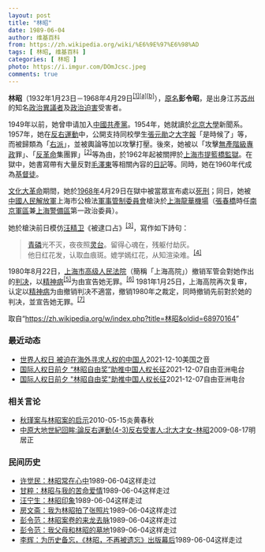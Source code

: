 ```yaml
---
layout: post
title: "林昭"
date: 1989-06-04
author: 维基百科
from: https://zh.wikipedia.org/wiki/%E6%9E%97%E6%98%AD
tags: [ 林昭, 维基百科 ]
categories: [ 林昭 ]
photo: https://i.imgur.com/DOmJcsc.jpeg
comments: true
---
```

<div class="mw-parser-output">
<p><b>林昭</b>（1932年1月23日－1968年4月29日<sup id="cite_ref-1" class="reference"><a href="#cite_note-1">[1]</a></sup><sup id="cite_ref-2" class="reference"><a href="#cite_note-2">[a]</a></sup><sup id="cite_ref-3" class="reference"><a href="#cite_note-3">[b]</a></sup>），<a href="/wiki/%E6%9C%AC%E5%90%8D" title="本名">原名</a><b>彭令昭</b>，是出身江苏<a href="/wiki/%E8%8B%8F%E5%B7%9E%E5%B8%82" title="苏州市">苏州</a>的知名<a href="/wiki/%E6%8C%81%E4%B8%8D%E5%90%8C%E6%94%BF%E8%A7%81%E8%80%85" title="持不同政见者">政治異議者</a>及<a href="/wiki/%E6%94%BF%E6%B2%BB%E8%BF%AB%E5%AE%B3" title="政治迫害">政治迫害</a>受害者。
</p><p>1949年以前，她曾申请加入<a href="/wiki/%E4%B8%AD%E5%9B%BD%E5%85%B1%E4%BA%A7%E5%85%9A" title="中国共产党">中國共產黨</a>。1954年，她就讀於<a href="/wiki/%E5%8C%97%E4%BA%AC%E5%A4%A7%E5%AD%A6" title="北京大学">北京大學</a>新聞系。1957年，她在<a href="/wiki/%E5%8F%8D%E5%8F%B3%E8%BF%90%E5%8A%A8" title="反右运动">反右運動</a>中，公開支持同校學生<a href="/wiki/%E5%BC%A0%E5%85%83%E5%8B%8B_(%E6%9B%B2%E9%98%9C%E5%B8%88%E8%8C%83%E5%A4%A7%E5%AD%A6)" class="mw-redirect" title="张元勋 (曲阜师范大学)">張元勛</a>之<a href="/wiki/%E5%A4%A7%E5%AD%97%E5%A0%B1" class="mw-redirect" title="大字報">大字報</a>「是時候了」等，而被歸類為「<a href="/wiki/%E5%8F%B3%E6%B4%BE" title="右派">右派</a>」，並被輿論等加以攻擊打壓。後來，她被以「攻擊<a href="/wiki/%E6%97%A0%E4%BA%A7%E9%98%B6%E7%BA%A7%E4%B8%93%E6%94%BF" title="无产阶级专政">無產階級專政</a>罪」、「<a href="/wiki/%E5%8F%8D%E9%9D%A9%E5%91%BD" title="反革命">反革命</a>集團罪」<sup id="cite_ref-4" class="reference"><a href="#cite_note-4">[2]</a></sup>等為由，於1962年起被關押於<a href="/wiki/%E4%B8%8A%E6%B5%B7%E5%B8%82%E6%8F%90%E7%AF%AE%E6%A1%A5%E7%9B%91%E7%8B%B1" title="上海市提篮桥监狱">上海市提籃橋監獄</a>。在獄中，她書寫帶有大量反對<a href="/wiki/%E6%AF%9B%E6%B3%BD%E4%B8%9C" title="毛泽东">毛澤東</a>等相關內容的<a href="/wiki/%E6%97%A5%E8%AE%B0" title="日记">日記</a>等。同時，她在1960年代成為<a href="/wiki/%E5%9F%BA%E7%9D%A3%E5%BE%92" title="基督徒">基督徒</a>。
</p><p><a href="/wiki/%E6%96%87%E5%8C%96%E5%A4%A7%E9%9D%A9%E5%91%BD" title="文化大革命">文化大革命</a>期間，她於<a href="/wiki/1968%E5%B9%B4%E4%B8%AD%E5%9B%BD%E5%A4%A7%E9%99%86" title="1968年中国大陆">1968年</a>4月29日在獄中被當眾宣布處以<a href="/wiki/%E6%AD%BB%E5%88%91" title="死刑">死刑</a>；同日，她被<a href="/wiki/%E4%B8%AD%E5%9B%BD%E4%BA%BA%E6%B0%91%E8%A7%A3%E6%94%BE%E5%86%9B" title="中国人民解放军">中國人民解放軍</a>上海市公檢法<a href="/wiki/%E5%86%9B%E4%BA%8B%E7%AE%A1%E5%88%B6%E5%A7%94%E5%91%98%E4%BC%9A" title="军事管制委员会">軍事管制委員會</a>槍決於<a href="/wiki/%E4%B8%8A%E6%B5%B7%E9%BE%99%E5%8D%8E%E6%9C%BA%E5%9C%BA" title="上海龙华机场">上海龍華機場</a>（<a href="/wiki/%E5%BC%A0%E6%98%A5%E6%A1%A5" title="张春桥">張春橋</a>時任<a href="/wiki/%E4%B8%AD%E5%9B%BD%E4%BA%BA%E6%B0%91%E8%A7%A3%E6%94%BE%E5%86%9B%E5%8D%97%E4%BA%AC%E5%86%9B%E5%8C%BA" title="中国人民解放军南京军区">南京軍區</a>兼<a href="/wiki/%E4%B8%AD%E5%9B%BD%E4%BA%BA%E6%B0%91%E8%A7%A3%E6%94%BE%E5%86%9B%E4%B8%8A%E6%B5%B7%E8%AD%A6%E5%A4%87%E5%8C%BA" title="中国人民解放军上海警备区">上海警備區</a>第一政治委員）。
</p><p>她於槍決前日模仿<a href="/wiki/%E6%B1%AA%E7%B2%BE%E5%8D%AB" title="汪精卫">汪精卫</a>《被逮口占》<sup id="cite_ref-5" class="reference"><a href="#cite_note-5">[3]</a></sup>，寫作如下詩句：
</p>
<blockquote>
<p><a href="/wiki/%E9%AC%BC%E7%81%AB" title="鬼火">青磷</a>光不灭，夜夜照<a href="/wiki/%E9%9D%88%E8%87%BA" title="靈臺">灵台</a>。留得心魂在，残躯付劫灰。<br>他日红花发，认取血痕斑。媲学嫣红花，从知渲染难。<sup id="cite_ref-6" class="reference"><a href="#cite_note-6">[4]</a></sup>
</p>
</blockquote>
<p>1980年8月22日，<a href="/wiki/%E4%B8%8A%E6%B5%B7%E5%B8%82%E9%AB%98%E7%BA%A7%E4%BA%BA%E6%B0%91%E6%B3%95%E9%99%A2" title="上海市高级人民法院">上海市高级人民法院</a>（簡稱「上海高院」）撤销军管会對她作出的<a href="/wiki/%E8%A3%81%E5%88%A4_(%E6%B3%95%E5%BE%8B)" title="裁判 (法律)">判决</a>，以<a href="/wiki/%E7%B2%BE%E7%A5%9E%E7%97%85" class="mw-redirect" title="精神病">精神病</a><sup id="cite_ref-7" class="reference"><a href="#cite_note-7">[5]</a></sup>为由宣告她无罪。<sup id="cite_ref-:2_8-0" class="reference"><a href="#cite_note-:2-8">[6]</a></sup> 1981年1月25日，上海高院再次复审，认定以<a href="/wiki/%E7%B2%BE%E7%A5%9E%E7%97%85" class="mw-redirect" title="精神病">精神病</a>为由撤销判决不適當，撤销1980年之裁定，同時撤销先前對於她的判决，並宣告她无罪。<sup id="cite_ref-江菲_9-0" class="reference"><a href="#cite_note-江菲-9">[7]</a></sup>
</p>
</div><noscript><img src="//zh.wikipedia.org/wiki/Special:CentralAutoLogin/start?type=1x1" alt="" title="" width="1" height="1" style="border: none; position: absolute;"></noscript>
<div class="printfooter">取自“<a dir="ltr" href="https://zh.wikipedia.org/w/index.php?title=林昭&amp;oldid=68970164">https://zh.wikipedia.org/w/index.php?title=林昭&amp;oldid=68970164</a>”</div><div id="recent-news"><h3>最近动态</h3><ul><li><a href="https://nodebe4.github.io/waimei/2021-12-10/%E4%B8%96%E7%95%8C%E4%BA%BA%E6%9D%83%E6%97%A5-%E8%A2%AB%E8%BF%AB%E5%9C%A8%E6%B5%B7%E5%A4%96%E5%AF%BB%E6%B1%82%E4%BA%BA%E6%9D%83%E7%9A%84%E4%B8%AD%E5%9B%BD%E4%BA%BA" title="世界人权日 被迫在海外寻求人权的中国人—— Fri, 10 Dec 2021 19:33:15 GMT 对华援助协会12月7日在美国首都华盛顿主办人权特别研讨会暨林昭自由奖颁奖仪式会场。背景上是...">世界人权日 被迫在海外寻求人权的中国人</a><time>2021-12-10</time><a class="tag">美国之音</a></li>
<li><a href="https://nodebe4.github.io/waimei/2021-12-07/%E5%9B%BD%E9%99%85%E4%BA%BA%E6%9D%83%E6%97%A5%E5%89%8D%E5%A4%95-%E6%9E%97%E6%98%AD%E8%87%AA%E7%94%B1%E5%A5%96-%E5%8A%A9%E6%8E%A8%E4%B8%AD%E5%9B%BD%E4%BA%BA%E6%9D%83%E9%95%BF%E5%BE%81" title="国际人权日前夕 “林昭自由奖”助推中国人权长征—— 在联合国国际人权日前夕，美国人权组织“对华援助协会”12月7日在华盛顿召开大会，将2020和2021年度的“林昭自由奖”颁给中国民主人士高智晟...">国际人权日前夕 “林昭自由奖”助推中国人权长征</a><time>2021-12-07</time><a class="tag">自由亚洲电台</a></li>
<li><a href="https://nodebe4.github.io/waimei/2021-12-07/%E5%9B%BD%E9%99%85%E4%BA%BA%E6%9D%83%E6%97%A5%E5%89%8D%E5%A4%95-%E6%9E%97%E6%98%AD%E8%87%AA%E7%94%B1%E5%A5%96-%E5%8A%A9%E6%8E%A8%E4%B8%AD%E5%9B%BD%E4%BA%BA%E6%9D%83%E9%95%BF%E5%BE%81" title="国际人权日前夕 “林昭自由奖”助推中国人权长征—— 在联合国国际人权日前夕，美国人权组织“对华援助协会”12月7日在华盛顿召开大会，将2020和2021年度的“林昭自由奖”颁给中国民主人士高智晟...">国际人权日前夕 "林昭自由奖"助推中国人权长征</a><time>2021-12-07</time><a class="tag">自由亚洲电台</a></li>
</ul></div><div id="open-opinion"><h3>相关言论</h3><ul><li><a href="https://nodebe4.github.io/opinion/2010-05-15/%E7%A7%8B%E7%91%BE%E6%A1%88%E4%B8%8E%E6%9E%97%E6%98%AD%E6%A1%88%E7%9A%84%E5%90%AF%E7%A4%BA/" title="刘凤梧">秋瑾案与林昭案的启示</a><time>2010-05-15</time><a class="tag">炎黄春秋</a></li>
<li><a href="https://nodebe4.github.io/opinion/2009-08-17/%E4%B8%AD%E5%8E%9F%E5%A4%A7%E5%9C%B0%E4%B8%96%E7%B4%80%E5%9B%9E%E7%9C%B8-%E8%AB%96%E5%8F%8D%E5%8F%B3%E9%81%8B%E5%8B%95(4-3)%E5%8F%8D%E5%8F%B3%E5%8F%97%E5%AE%B3%E4%BA%BA-%E5%8C%97%E5%A4%A7%E6%89%8D%E5%A5%B3-%E6%9E%97%E6%98%AD/" title="明居正">中原大地世紀回眸:論反右運動(4-3)反右受害人:北大才女-林昭</a><time>2009-08-17</time><a class="tag">明居正</a></li>
</ul></div><div id="mjls-record"><h3>民间历史</h3><ul><li><a href="https://nodebe4.github.io/mjlsh/1989-06-04/%E8%AE%B8%E8%A7%89%E6%B0%91-%E6%9E%97%E6%98%AD%E5%B8%B8%E5%9C%A8%E5%BF%83%E4%B8%AD/" title="许觉民">许觉民：林昭常在心中</a><time>1989-06-04</time><a class="tag">这样走过</a></li>
<li><a href="https://nodebe4.github.io/mjlsh/1989-06-04/%E7%94%98%E7%B2%B9-%E6%9E%97%E6%98%AD%E4%B8%8E%E6%88%91%E7%9A%84%E8%8B%A6%E5%91%BD%E7%88%B1%E6%83%85/" title="甘粹">甘粹：林昭与我的苦命爱情</a><time>1989-06-04</time><a class="tag">这样走过</a></li>
<li><a href="https://nodebe4.github.io/mjlsh/1989-06-04/%E6%B1%AA%E5%AE%81%E7%94%9F-%E6%9E%97%E6%98%AD%E5%8D%B0%E8%B1%A1/" title="汪宁生">汪宁生：林昭印象</a><time>1989-06-04</time><a class="tag">这样走过</a></li>
<li><a href="https://nodebe4.github.io/mjlsh/1989-06-04/%E6%88%BF%E6%96%87%E6%96%8B-%E6%88%91%E4%B8%BA%E6%9E%97%E6%98%AD%E6%8B%8D%E4%BA%86%E5%BC%A0%E7%85%A7%E7%89%87/" title="房文斋">房文斋：我为林昭拍了张照片</a><time>1989-06-04</time><a class="tag">这样走过</a></li>
<li><a href="https://nodebe4.github.io/mjlsh/1989-06-04/%E5%BD%AD%E4%BB%A4%E8%8C%83-%E6%9E%97%E6%98%AD%E6%A1%88%E5%8D%B7%E7%9A%84%E6%9D%A5%E9%BE%99%E5%8E%BB%E8%84%89/" title="彭令范">彭令范：林昭案卷的来龙去脉</a><time>1989-06-04</time><a class="tag">这样走过</a></li>
<li><a href="https://nodebe4.github.io/mjlsh/1989-06-04/%E5%BD%AD%E4%BB%A4%E8%8C%83-%E6%88%91%E7%88%B6%E6%AF%8D%E5%92%8C%E6%9E%97%E6%98%AD%E7%9A%84%E5%A2%93%E5%9C%B0/" title="彭令范">彭令范：我父母和林昭的墓地</a><time>1989-06-04</time><a class="tag">这样走过</a></li>
<li><a href="https://nodebe4.github.io/mjlsh/1989-06-04/%E6%9D%8E%E8%BE%89-%E4%B8%BA%E5%8E%86%E5%8F%B2%E5%A4%87%E5%BF%98-%E6%9E%97%E6%98%AD-%E4%B8%8D%E5%86%8D%E8%A2%AB%E9%81%97%E5%BF%98-%E5%87%BA%E7%89%88%E5%B9%95%E5%90%8E/" title="李辉">李辉：为历史备忘，《林昭，不再被遗忘》出版幕后</a><time>1989-06-04</time><a class="tag">这样走过</a></li>
</ul></div>